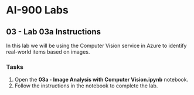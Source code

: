 # AI-900 Labs
## 03 - Lab 03a Instructions
In this lab we will be using the Computer Vision service in Azure to identify real-world items based on images.

### Tasks
1.  Open the **03a - Image Analysis with Computer Vision.ipynb** notebook.
2.  Follow the instructions in the notebook to complete the lab.
